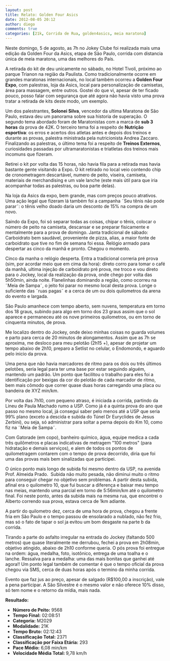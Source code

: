 ```yaml
---
layout: post
title: Relato: Golden Four Asics
date: 2012-08-05 20:12
author: diego
comments: true
categories: [21k, Corrida de Rua, golden4asics, meia maratona]
---
```

Neste domingo, 5 de agosto, as 7h no Jokey Clube foi realizada mais uma edição da Golden Four da Asics, etapa de São Paulo, corrida com distancia única de meia maratona, uma das melhores do País.

A retirada do kit de deu unicamente no sábado, no Hotel Tivoli, próximo ao parque Trianon na região da Paulista. Como tradicionalmente ocorre em grandes maratonas internacionais, no local também ocorreu a <strong>Golden Four Expo</strong>, com palestras, loja da Asics, local para personalização de camisetas, área para massagem, entre outros. Gostei do que vi, apesar de ter ficado pouco, posso falar com segurança que até agora não havia visto uma prova tratar a retirada de kits deste modo, um exemplo.
<div class="moldura"><a class="lightbox cboxElement" href="http://www.diegoronan.com.br/diegoronan/wp-content/uploads/2012/08/g4_01.jpg"><img class="imgTitulo" alt="" src="http://www.diegoronan.com.br/diegoronan/wp-content/uploads/2012/08/g4_01.jpg" /></a></div>
Um dos palestrantes, <strong>Solonei Silva</strong>, vencedor da ultima Maratona de São Paulo, estava deu um panorama sobre sua historia de superação. O segundo tema abordado foram de Maratonistas com a marca de <strong>sub 3 horas</strong> da prova de 42K. O terceiro tema foi a respeito de <strong>Nutrição esportiva</strong>: os erros e acertos dos atletas antes e depois dos treinos e durante as provas, palestra ministrada pela nutricionista Andrea Zaccaro. Finalizando as palestras, o último tema foi a respeito de <strong>Treinos Externos</strong>, curiosidades passadas por ultramaratonistas e triatletas dos treinos mais incomuns que fizeram.

Retirei o kit por volta das 15 horas, não havia fila para a retirada mas havia bastante gente visitando a Expo. O kit retirado no local veio contendo chip de cronometragem descartável, numero de peito, viseira, camiseta, materiais de merchandising e um vale lanche (este mais útil para que iria acompanhar todas as palestras, ou boa parte delas).
<div class="moldura"><a class="lightbox cboxElement" href="http://www.diegoronan.com.br/diegoronan/wp-content/uploads/2012/08/g4_02.jpg"><img class="imgTitulo" alt="" src="http://www.diegoronan.com.br/diegoronan/wp-content/uploads/2012/08/g4_02.jpg" /></a></div>
Na loja da Asics da expo, bem grande, mas com preços pouco atrativos. Uma ação legal que fizeram lá também foi a campanha ˜Seu tênis não pode parar˜: o tênis velho doado daria um desconto de 15% na compra de um novo.

Saindo da Expo, foi só separar todas as coisas, chipar o tênis, colocar o número de peito na camiseta, descansar e se preparar fisicamente e mentalmente para a prova de domingo. Janta tradicional de sábado: Carboidrato bem saudável, proveniente de pizza, alias, a maior fonte de carboidrato que tive no fim de semana foi essa. Relógio armado para despertar as cinco da manhã e pronto. Chegou o momento.

Cinco da manha o relógio desperta. Entra a tradicional correria pré prova (sim, por acordar meio que em cima da hora): direto corro para tomar o café da manhã, ultima injeção de carboidrato pré prova, me troco e vou direto para o Jockey, local da realização da prova, onde chego por volta das 5h50min, ainda noite. Flanelinhas dominando a região, como ocorreu na ˜Meia de Sampa˜, o jeito foi parar no mesmo local desta prova. Longe o suficiente das ˜ruas pagas˜ e a cerca de um ou dois quilometros da arena do evento e largada.
<div class="moldura"><a class="lightbox cboxElement" href="http://www.diegoronan.com.br/diegoronan/wp-content/uploads/2012/08/g4_04.jpg"><img class="imgTitulo" alt="" src="http://www.diegoronan.com.br/diegoronan/wp-content/uploads/2012/08/g4_04.jpg" /></a></div>
São Paulo amanhece com tempo aberto, sem nuvens, temperatura em torno dos 18 graus, subindo para algo em torno dos 23 graus assim que o sol aparece e permaneceu até os nove primeiros quilometros, ou em torno de cinquenta minutos, de prova.

Me localizo dentro do Jockey, onde deixo minhas coisas no guarda volumes e parto para cerca de 20 minutos de alongamentos. Assim que as 7h se aproxima, me desloco para meu pelotão (2h15 +), apesar de projetar um tempo abaixo de 2h10, preparo a Setlist no celular, o Endomondo, e aguardo pelo inicio da prova.

Uma pena que não havia marcadores de ritmo para os dois ou três últimos pelotões, seria legal para ter uma base por estar seguindo alguém, mantendo um padrão. Um ponto que facilitou o trabalho para eles foi a identificação por bexigas da cor do pelotão de cada marcador de ritmo, bem mais cômodo que correr quase duas horas carregando uma placa ou bandeira de XYZ min/km.
<div class="moldura"><a class="lightbox cboxElement" href="http://www.diegoronan.com.br/diegoronan/wp-content/uploads/2012/08/g4_03.jpg"><img class="imgTitulo" alt="" src="http://www.diegoronan.com.br/diegoronan/wp-content/uploads/2012/08/g4_03.jpg" /></a></div>
Por volta das 7h10, com pequeno atraso, é iniciada a corrida, partindo da Lineu de Paula Machado rumo a USP. Como já é a quinta prova do ano que passo no mesmo local, já consegui saber pelo menos até a USP que seria 99% plano (exceto a descida e subida do Túnel Dr Euryclides de Jesus Zerbini), ou seja, só administrar para soltar a perna depois do Km 10, como fiz na ˜Meia de Sampa˜.

Com Gatorade (em copo), banheiro químico, água, equipe medica a cada três quilômetros e placas indicativas de metragem "100 metros" (para hidratação e demais serviços), e alem de todos os pontos de quilometragem contarem com o tempo de prova decorrido, diria que foi uma das provas mais bem sinalizadas que participei.

O único ponto mais longo de subida foi mesmo dentro da USP, na avenida Prof. Almeida Prado.  Subida não muito pesada, não diminui muito o ritmo para conseguir chegar no objetivo sem problemas. A partir desta subida, afinal era o quilometro 10, que fui buscar a diferença e baixar meu tempo nas meias, mantendo uma parcial em torno de 5:56min/km até o quilometro final. Foi neste ponto, antes da subida mais na mesma rua, que encontrei o Alberto correndo sua prova, estava cerca de 1km adiante.
<div class="moldura"><a class="lightbox cboxElement" href="http://www.diegoronan.com.br/diegoronan/wp-content/uploads/2012/08/g4_05.jpg"><img class="imgTitulo" alt="" src="http://www.diegoronan.com.br/diegoronan/wp-content/uploads/2012/08/g4_05.jpg" /></a></div>
A partir do quilometro dez, cerca de uma hora de prova, chegou a frente fria em São Paulo e o tempo passou de ensolarado a nublado, não fez frio, mas só o fato de tapar o sol ja evitou um bom desgaste na parte b da corrida.

Tirando a parte do asfalto irregular na entrada do Jockey (faltando 500 metros) que quase literalmente me derrubou, fechei a prova em 2h08min, objetivo atingido, abaixo de 2h10 conforme queria. O pós prova foi entregue na ordem: água, medalha, foto, isotônico, entrega de uma toalha e o lanche. Ressalva para a medalha: uma das mais bonitas que ganhei até agora!! Um ponto legal também de comentar é que o tempo oficial da prova chegou via SMS, cerca de duas horas após o termino da minha corrida.

Evento que faz jus ao preço, apesar de salgado (R$100,00 a inscrição), vale a pena participar. A São Silvestre é o mesmo valor e não oferece 10% disso, só tem nome e o retorno da mídia, mais nada.

<strong>
Resultado:</strong>
<div class="moldura"><a class="lightbox cboxElement" href="http://www.diegoronan.com.br/diegoronan/wp-content/uploads/2012/08/golden4asics_big.jpg"><img alt="" src="http://www.diegoronan.com.br/diegoronan/wp-content/uploads/2012/08/golden4asics.jpg" /></a></div>
<ul>
	<li><strong>Número de Peito:</strong> 9568</li>
	<li><strong>Tempo Final:</strong> 02:08:51</li>
	<li><strong>Categoria:</strong> M2029</li>
	<li><strong>Modalidade:</strong> 21K</li>
	<li><strong>Tempo Bruto:</strong> 02:12:43</li>
	<li><strong>Classificação Total:</strong> 2371</li>
	<li><strong>Classificação por Faixa Etária:</strong> 293</li>
	<li><strong>Pace Médio:</strong> 6,08 min/km</li>
	<li><strong>Velocidade Média Total: </strong>9,78 km/h</li>
</ul>
&nbsp;

&nbsp;
